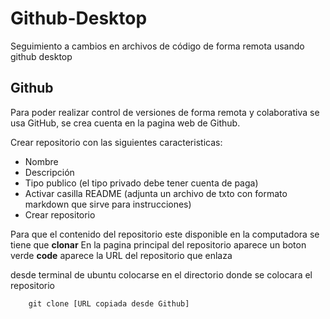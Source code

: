 # Github-Desktop
Seguimiento a cambios en archivos de código de forma remota usando github desktop

## Github
Para poder realizar control de versiones de forma remota y colaborativa se usa GitHub, se crea cuenta en la pagina web de Github.

Crear repositorio con las siguientes caracteristicas:
* Nombre
* Descripción
* Tipo publico (el tipo privado debe tener cuenta de paga)
* Activar casilla README (adjunta un archivo de txto con formato markdown que sirve para instrucciones)
* Crear repositorio

Para que el contenido del repositorio este disponible en la computadora se tiene que **clonar**
En la pagina principal del repositorio aparece un boton verde  **code** aparece la URL del repositorio que enlaza

desde terminal de ubuntu colocarse en el directorio donde se colocara el repositorio

        git clone [URL copiada desde Github]
